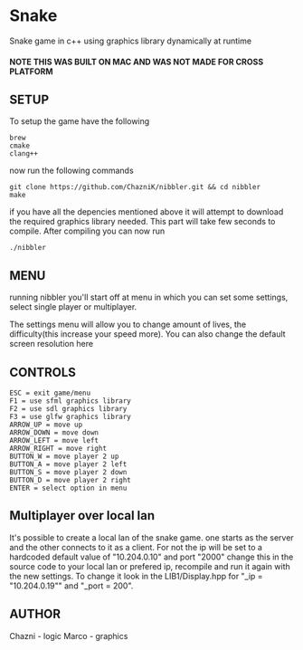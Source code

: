 # Snake
Snake game in c++ using graphics library dynamically at runtime

#### NOTE THIS WAS BUILT ON MAC AND WAS NOT MADE FOR CROSS PLATFORM

## SETUP

To setup the game have the following
```
brew
cmake
clang++
```
now run the following commands
```
git clone https://github.com/ChazniK/nibbler.git && cd nibbler
make
```

if you have all the depencies mentioned above it will attempt to download the required graphics library needed.
This part will take few seconds to compile.
After compiling you can now run
```
./nibbler
```

## MENU
running nibbler you'll start off at menu in which you can set some settings, 
select single player or multiplayer.

The settings menu will allow you to change amount of lives, the difficulty(this increase your speed more).
You can also change the default screen resolution here

## CONTROLS
```
ESC = exit game/menu
F1 = use sfml graphics library
F2 = use sdl graphics library
F3 = use glfw graphics library
ARROW_UP = move up
ARROW_DOWN = move down
ARROW_LEFT = move left
ARROW_RIGHT = move right
BUTTON_W = move player 2 up
BUTTON_A = move player 2 left
BUTTON_S = move player 2 down
BUTTON_D = move player 2 right
ENTER = select option in menu
```

## Multiplayer over local lan

It's possible to create a local lan of the snake game. one starts as the server
and the other connects to it as a client. For not the ip will be set to a hardcoded
default value of "10.204.0.10" and port "2000" change this in the source code 
to your local lan or prefered ip, recompile and run it again with the new settings.
To change it look in the LIB1/Display.hpp for "\_ip = "10.204.0.19"" and "\_port = 200".

## AUTHOR
Chazni - logic
Marco - graphics
